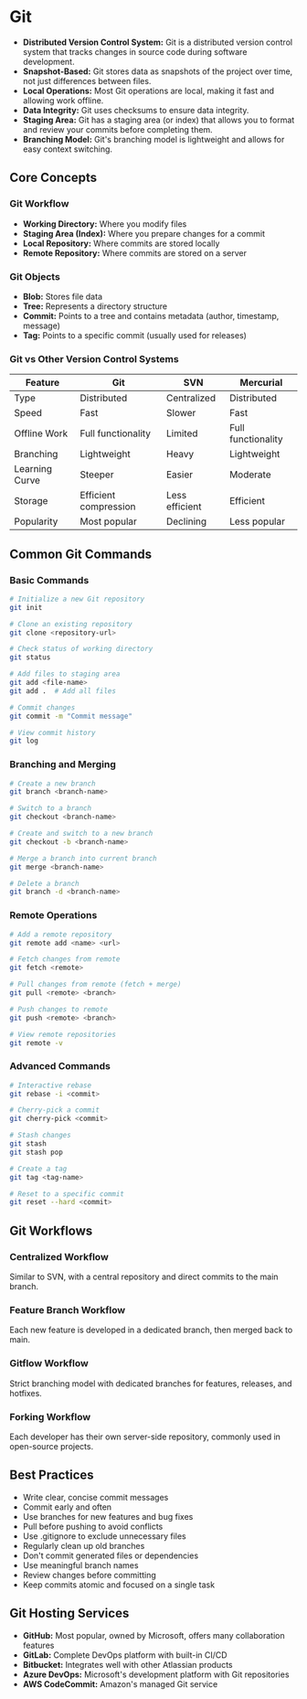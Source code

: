 # Git

- **Distributed Version Control System:** Git is a distributed version control system that tracks changes in source code during software development.
- **Snapshot-Based:** Git stores data as snapshots of the project over time, not just differences between files.
- **Local Operations:** Most Git operations are local, making it fast and allowing work offline.
- **Data Integrity:** Git uses checksums to ensure data integrity.
- **Staging Area:** Git has a staging area (or index) that allows you to format and review your commits before completing them.
- **Branching Model:** Git's branching model is lightweight and allows for easy context switching.

## Core Concepts

### Git Workflow

- **Working Directory:** Where you modify files
- **Staging Area (Index):** Where you prepare changes for a commit
- **Local Repository:** Where commits are stored locally
- **Remote Repository:** Where commits are stored on a server

### Git Objects

- **Blob:** Stores file data
- **Tree:** Represents a directory structure
- **Commit:** Points to a tree and contains metadata (author, timestamp, message)
- **Tag:** Points to a specific commit (usually used for releases)

### Git vs Other Version Control Systems

| Feature | Git | SVN | Mercurial |
|---------|-----|-----|-----------|
| Type | Distributed | Centralized | Distributed |
| Speed | Fast | Slower | Fast |
| Offline Work | Full functionality | Limited | Full functionality |
| Branching | Lightweight | Heavy | Lightweight |
| Learning Curve | Steeper | Easier | Moderate |
| Storage | Efficient compression | Less efficient | Efficient |
| Popularity | Most popular | Declining | Less popular |

## Common Git Commands

### Basic Commands

```bash
# Initialize a new Git repository
git init

# Clone an existing repository
git clone <repository-url>

# Check status of working directory
git status

# Add files to staging area
git add <file-name>
git add .  # Add all files

# Commit changes
git commit -m "Commit message"

# View commit history
git log
```

### Branching and Merging

```bash
# Create a new branch
git branch <branch-name>

# Switch to a branch
git checkout <branch-name>

# Create and switch to a new branch
git checkout -b <branch-name>

# Merge a branch into current branch
git merge <branch-name>

# Delete a branch
git branch -d <branch-name>
```

### Remote Operations

```bash
# Add a remote repository
git remote add <name> <url>

# Fetch changes from remote
git fetch <remote>

# Pull changes from remote (fetch + merge)
git pull <remote> <branch>

# Push changes to remote
git push <remote> <branch>

# View remote repositories
git remote -v
```

### Advanced Commands

```bash
# Interactive rebase
git rebase -i <commit>

# Cherry-pick a commit
git cherry-pick <commit>

# Stash changes
git stash
git stash pop

# Create a tag
git tag <tag-name>

# Reset to a specific commit
git reset --hard <commit>
```

## Git Workflows

### Centralized Workflow
Similar to SVN, with a central repository and direct commits to the main branch.

### Feature Branch Workflow
Each new feature is developed in a dedicated branch, then merged back to main.

### Gitflow Workflow
Strict branching model with dedicated branches for features, releases, and hotfixes.

### Forking Workflow
Each developer has their own server-side repository, commonly used in open-source projects.

## Best Practices

- Write clear, concise commit messages
- Commit early and often
- Use branches for new features and bug fixes
- Pull before pushing to avoid conflicts
- Use .gitignore to exclude unnecessary files
- Regularly clean up old branches
- Don't commit generated files or dependencies
- Use meaningful branch names
- Review changes before committing
- Keep commits atomic and focused on a single task

## Git Hosting Services

- **GitHub:** Most popular, owned by Microsoft, offers many collaboration features
- **GitLab:** Complete DevOps platform with built-in CI/CD
- **Bitbucket:** Integrates well with other Atlassian products
- **Azure DevOps:** Microsoft's development platform with Git repositories
- **AWS CodeCommit:** Amazon's managed Git service